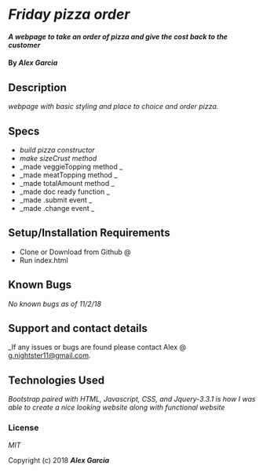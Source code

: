 # _Friday pizza order_

#### _A webpage to take an order of pizza and give the cost back to the customer_

#### By _**Alex Garcia**_

## Description

_webpage with basic styling and place to choice and order pizza._

## Specs
* _build pizza constructor_
* _make sizeCrust method_
* _made veggieTopping method _
* _made meatTopping method _
* _made totalAmount method _
* _made doc ready function _
* _made .submit event _
* _made .change event _



## Setup/Installation Requirements

* Clone or Download from Github @
* Run index.html

## Known Bugs

_No known bugs as of 11/2/18_

## Support and contact details

_If any issues or bugs are found please contact Alex @ g.nightster11@gmail.com.

## Technologies Used

_Bootstrap paired with HTML, Javascript, CSS, and Jquery-3.3.1 is how I was able to create a nice looking website along with functional website_

### License

*MIT*

Copyright (c) 2018 **_Alex Garcia_**
